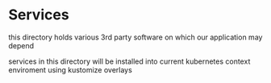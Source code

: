 # Services

this directory holds various 3rd party software on which our application may depend

services in this directory
  will be installed into current kubernetes context enviroment using kustomize overlays
